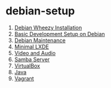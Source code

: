 debian-setup
============

1. [Debian Wheezy Installation](https://github.com/neurite/debian-setup/wiki/Debian-Wheezy-Installation)
2. [Basic Development Setup on Debian](https://github.com/neurite/debian-setup/wiki/Basic-Development-Setup-on-Debian)
3. [Debian Maintenance](https://github.com/neurite/debian-setup/wiki/Debian-Maintenance)
4. [Minimal LXDE](https://github.com/neurite/debian-setup/wiki/Minimal-LXDE)
5. [Video and Audio](https://github.com/neurite/debian-setup/wiki/Video-and-Audio)
6. [Samba Server](https://github.com/neurite/debian-setup/wiki/Samba-Server)
7. [VirtualBox](https://github.com/neurite/debian-setup/wiki/VirtualBox)
8. [Java](https://github.com/neurite/debian-setup/wiki/Java)
9. [Vagrant](https://github.com/neurite/debian-setup/wiki/Vagrant)

